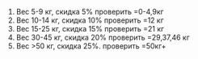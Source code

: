 1)  Вес 5-9 кг, скидка 5%      проверить =0-4,9кг
2)  Вес 10-14 кг, скидка 10%   проверить =12 кг
3)  Вес 15-25 кг, скидка 15%   проверить =21 кг
4)  Вес 30-45 кг, скидка 20%   проверить =29,37,46 кг
5)  Вес >50 кг, скидка 25%.    проверить  =50кг+
